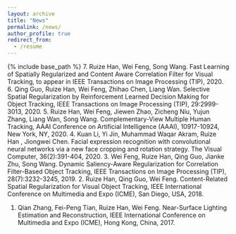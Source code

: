 ```yaml
---
layout: archive
title: "News"
permalink: /news/
author_profile: true
redirect_from:
  - /resume
---
```


{% include base_path %}
7. Ruize Han, Wei Feng, Song Wang. Fast Learning of Spatially Regularized and Content Aware Correlation Filter for Visual Tracking, to appear in IEEE Transactions on Image Processing (TIP), 2020.
6. Qing Guo, Ruize Han, Wei Feng, Zhihao Chen, Liang Wan. Selective Spatial Regularization by Reinforcement Learned Decision Making for Object Tracking, IEEE Transactions on Image Processing (TIP), 29:2999-3013, 2020.
5. Ruize Han, Wei Feng, Jiewen Zhao, Zicheng Niu, Yujun Zhang, Liang Wan, Song Wang. Complementary-View Multiple Human Tracking, AAAI Conference on Artificial Intelligence (AAAI), 10917-10924, New York, NY, 2020. 
4. Kuan Li, Yi Jin, Muhammad Waqar Akram, Ruize Han , Jiongwei Chen. Facial expression recognition with convolutional neural networks via a new face cropping and rotation strategy. The Visual Computer, 36(2):391-404, 2020. 
3. Wei Feng, Ruize Han, Qing Guo, Jianke Zhu, Song Wang. Dynamic Saliency-Aware Regularization for Correlation Filter-Based Object Tracking, IEEE Transactions on Image Processing (TIP), 28(7):3232-3245, 2019.
2. Ruize Han, Qing Guo, Wei Feng. Content-Related Spatial Regularization for Visual Object Tracking, IEEE International Conference on Multimedia and Expo (ICME), San Diego, USA, 2018.
1. Qian Zhang, Fei-Peng Tian, Ruize Han, Wei Feng. Near-Surface Lighting Estimation and Reconstruction, IEEE International Conference on Multimedia and Expo (ICME), Hong Kong, China, 2017.



